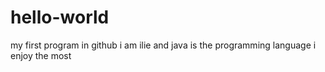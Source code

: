 # hello-world
my first program in github
i am ilie and java is the programming language i enjoy the most
